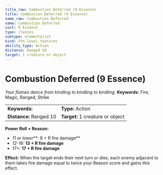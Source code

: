 ```yaml
---
title_raw: Combustion Deferred (9 Essence)
title: Combustion Deferred (9 Essence)
name_raw: Combustion Deferred
name: Combustion Deferred
cost: 9 Essence
type: classes
subtype: elementalist
kind: 5th-level features
ability_type: Action
distance: Ranged 10
target: 1 creature or object
---
```


# Combustion Deferred (9 Essence)

*Your flames dance from kindling to kindling to kindling.* **Keywords:** Fire, Magic, Ranged, Strike

|                         |                                  |
| :---------------------- | :------------------------------- |
| **Keywords:**           | **Type:** Action                 |
| **Distance:** Ranged 10 | **Target:** 1 creature or object |

**Power Roll + Reason:**

- *11 or lower*\*\*: 8 + R fire damage\*\*
- *12-16:* **13 + R fire damage**
- *17+:* **17 + R fire damage**

**Effect:** When the target ends their next turn or dies, each enemy adjacent to them takes fire damage equal to twice your Reason score and gains this effect.
